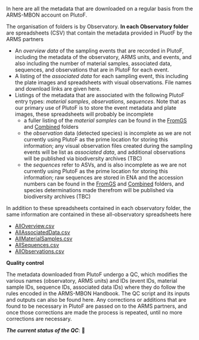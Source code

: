 In here are all the metadata that are downloaded on a regular basis from the ARMS-MBON account on PlutoF. 

The organisation of folders is by Observatory. **In each Observatory folder** are spreadsheets (CSV) that contain the metadata provided in PluotF by the ARMS partners
* An _overview data_ of the sampling events that are recorded in PlutoF, including the metadata of the observatory, ARMS units, and events, and also including the number of material samples, associated data, sequences, and observations that are in PlutoF for each event.
* A listing of the _associated data_ for each sampling event, this including the plate images and spreadsheets with visual observations. File names and download links are given here. 
* Listings of the metadata that are associated with the following PlutoF entry types: _material samples_, _observations_, _sequences_. Note that as our primary use of PlutoF is to store the event metadata and plate images, these spreadsheets will probably be incomplete
  * a fuller listing of the _material samples_ can be found in the [FromGS](https://github.com/arms-mbon/Data/tree/main/QualityControlledData/FromGS) and [Combined](https://github.com/arms-mbon/Data/tree/main/QualityControlledData/Combined) folders
  * the _observation_ data (detected species) is incomplete as we are not currently using PlutoF as the prime location for storing this information; any visual observation files created during the sampling events will be list as _associated data_, and additional observations will be published via biodiversity archives (TBC)
  * the _sequences_ refer to ASVs, and is also incomplete as we are not currently using PlutoF as the prime location for storing this information; raw sequences are stored in ENA and the accession numbers can be found in the [FromGS](https://github.com/arms-mbon/Data/tree/main/QualityControlledData/FromGS) and [Combined](https://github.com/arms-mbon/Data/tree/main/QualityControlledData/Combined) folders, and species determinations made therefrom will be published via biodiversity archives (TBC)

In addition to these spreadsheets contained in each observatory folder, the same information are contained in these all-observatory spreadsheets here 
* [AllOverview.csv](https://github.com/arms-mbon/Data/blob/main/QualityControlledData/FromPlutoF/AllOverview.csv)
* [AllAssociatedData.csv](https://github.com/arms-mbon/Data/blob/main/QualityControlledData/FromPlutoF/AllAssociatedData.csv)
* [AllMaterialSamples.csv](https://github.com/arms-mbon/Data/blob/main/QualityControlledData/FromPlutoF/AllMaterialSamples.csv)
* [AllSequences.csv](https://github.com/arms-mbon/Data/blob/main/QualityControlledData/FromPlutoF/AllSequences.csv)
* [AllObservations.csv](https://github.com/arms-mbon/Data/blob/main/QualityControlledData/FromPlutoF/AllObservations.csv)


**Quality control**

The metadata downloaded from PlutoF undergo a QC, which modifies the various names (observatory, ARMS units) and IDs (event IDs, material sample IDs, sequence IDs, associated data IDs) where they do follow the rules encoded in the ARMS-MBON Handbook. The QC script and its inputs and outputs can also be found here. Any corrections or additions that are found to be necessary in PlutoF are passed on to the ARMS partners, and once those corrections are made the process is repeated, until no more corrections are necessary. 

_**The current status of the QC**_: :repeat:

<!---The current status of the QC_: :ballot_box_with_check: -->
